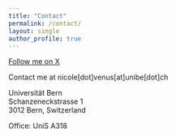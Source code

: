 ```yaml
---
title: "Contact"
permalink: /contact/
layout: single
author_profile: true
---
```


[Follow me on X](https://twitter.com/nemo18383912600)

Contact me at nicole[dot]venus[at]unibe[dot]ch

Universität Bern <br>
Schanzeneckstrasse 1 <br>
3012 Bern, Switzerland <br>

Office: UniS A318
